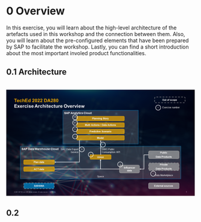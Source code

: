 # 0 Overview

In this exercise, you will learn about the high-level architecture of the artefacts used in this workshop and the connection between them. 
Also, you will learn about the pre-configured elements that have been prepared by SAP to facilitate the workshop. 
Lastly, you can find a short introduction about the most important involed product functionalities. 

## 0.1 Architecture
<br>![](/exercises/0_Overview_And_Starting_Point/images/TechEd2022_Architecture.png)

## 0.2 
